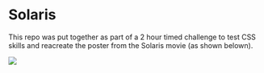# Solaris

This repo was put together as part of a 2 hour timed challenge to test CSS skills and reacreate the poster from the Solaris movie (as shown belown).

![](https://cdn.printerval.com/unsafe/960x960/assets.printerval.com/2023/03/07/6406fca2e30561.33566329.jpg)
